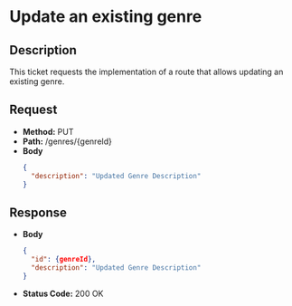 # Update an existing genre

## Description
This ticket requests the implementation of a route that allows updating an existing genre.

## Request
- **Method:** PUT
- **Path:** /genres/{genreId}
- **Body**
  ```json
  {
    "description": "Updated Genre Description"
  }
  ```

## Response
- **Body**
  ```json
  {
    "id": {genreId},
    "description": "Updated Genre Description"
  }
  ```
- **Status Code:** 200 OK
